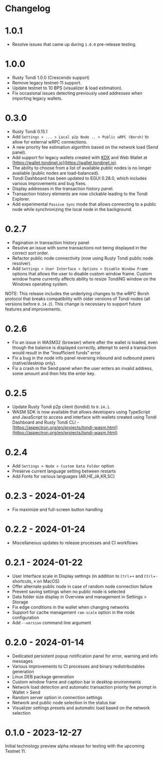 # Changelog

# 1.0.1

- Resolve issues that came up during `1.0.0` pre-release testing.

# 1.0.0

- Rusty Tondi 1.0.0 (Crescendo support)
- Remove legacy testnet-11 support.
- Update testnet to 10 BPS (visualizer & load estimation).
- Fix occasional issues detecting previously used addresses when importing legacy wallets.

# 0.3.0

- Rusty Tondi 0.15.1 
- Add `Settings > ... > Local p2p Node .. > Public wRPC (Borsh)` to allow for external wRPC connections.
- A new priority fee estimation algorithm based on the network load (Send panel).
- Add support for legacy wallets created with [KDX](https://kdx.app) and Web Wallet at [https://wallet.tondinet.io](https://wallet.tondinet.io).
- The ability to choose from a list of available public nodes is no longer available (public nodes are load-balanced).
- Tondi Dashboard has been updated to EGUI 0.28.0, which includes various improvements and bug fixes.
- Display addresses in the transaction history panel.
- Transaction history elements are now clickable leading to the Tondi Explorer.
- Add experimental `Passive Sync` mode that allows connecting to a public node while synchronizing the local node in the background.

# 0.2.7

- Pagination in transaction history panel
- Resolve an issue with some transactions not being displayed in the correct sort order.
- Refactor public node connectivity (now using Rusty Tondi public node resolver).
- Add `Settings > User Interface > Options > Disable Window Frame` options that allows the user to disable custom window frame. Custom window frame currently affects ability to resize TondiNG window on the Windows operating system.

NOTE: This release includes the underlying changes to the wRPC Borsh protocol that breaks compatibility with older versions of Tondi nodes (all versions before `0.14.2`). This change is necessary to support future features and improvements.

# 0.2.6

- Fix an issue in WASM32 (browser) where after the wallet is loaded, even though the balance is displayed correctly, attempt to send a transaction would result in the "Insufficient funds" error.
- Fix a bug in the node info panel reversing inbound and outbound peers (native/desktop only).
- Fix a crash in the Send panel when the user enters an invalid address, some amount and then hits the enter key.

# 0.2.5
- Update Rusty Tondi p2p client (tondid) to `0.14.1`.
- WASM SDK is now available that allows developers using TypeScript and JavaScript to access and interface with wallets created using Tondi Dashboard and Rusty Tondi CLI - [https://aspectron.org/en/projects/tondi-wasm.html](https://aspectron.org/en/projects/tondi-wasm.html)

# 0.2.4
- Add `Settings > Node > Custom Data Folder` option
- Preserve current language setting between restarts
- Add Fonts for various languages (AR,HE,JA,KR,SC)

# 0.2.3 - 2024-01-24
- Fix maximize and full-screen button handling

# 0.2.2 - 2024-01-24
- Miscellaneous updates to release processes and CI workflows

# 0.2.1 - 2024-01-22
- User Interface scale in Display settings (in addition to `Ctrl`+`+` and `Ctrl`+`-` shortcuts, `⌘` on MacOS)
- Offer alternate public node in case of random node connection failure
- Prevent saving settings when no public node is selected
- Data folder size display in Overview and management in Settings > Storage
- Fix edge conditions in the wallet when changing networks
- Support for cache management `ram-scale` option in the node configuration
- Add `--version` command line argument

# 0.2.0 - 2024-01-14
- Dedicated persistent popup notification panel for error, warning and info messages
- Various improvements to CI processes and binary redistributables generation
- Linux DEB package generation
- Custom window frame and caption bar in desktop environments
- Network load detection and automatic transaction priority fee prompt in Wallet > Send
- Random server option in connection settings
- Network and public node selection in the status bar
- Visualizer settings presets and automatic load based on the network selection

# 0.1.0 - 2023-12-27
Initial technology preview alpha release for testing with the upcoming Testnet 11. 
